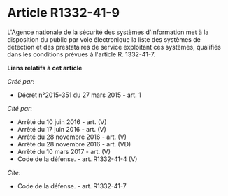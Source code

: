 # Article R1332-41-9

L'Agence nationale de la sécurité des systèmes d'information met à la disposition du public par voie électronique la liste
des systèmes de détection et des prestataires de service exploitant ces systèmes, qualifiés dans les conditions prévues à
l'article R. 1332-41-7.

**Liens relatifs à cet article**

_Créé par_:

  - Décret n°2015-351 du 27 mars 2015 - art. 1

_Cité par_:

  - Arrêté du 10 juin 2016 - art. (V)
  - Arrêté du 17 juin 2016 - art. (V)
  - Arrêté du 28 novembre 2016 - art. (V)
  - Arrêté du 28 novembre 2016 - art. (VD)
  - Arrêté du 10 mars 2017 - art. (V)
  - Code de la défense. - art. R1332-41-4 (V)

_Cite_:

  - Code de la défense. - art. R1332-41-7

